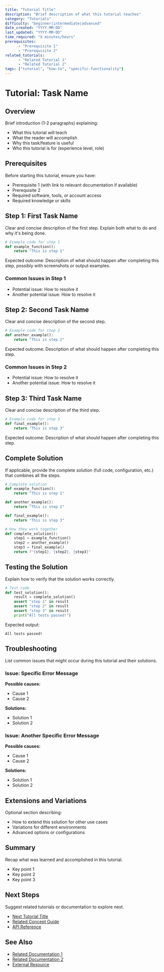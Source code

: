 ```yaml
---
title: "Tutorial Title"
description: "Brief description of what this tutorial teaches"
category: "Tutorials"
difficulty: "beginner|intermediate|advanced"
date_created: "YYYY-MM-DD"
last_updated: "YYYY-MM-DD"
time_required: "X minutes/hours"
prerequisites:
      - "Prerequisite 1"
      - "Prerequisite 2"
related_tutorials:
      - "Related Tutorial 1"
      - "Related Tutorial 2"
tags: ["tutorial", "how-to", "specific-functionality"]
---
```


# Tutorial: Task Name

## Overview

Brief introduction (1-2 paragraphs) explaining:
- What this tutorial will teach
- What the reader will accomplish
- Why this task/feature is useful
- Who this tutorial is for (experience level, role)

## Prerequisites

Before starting this tutorial, ensure you have:

- Prerequisite 1 (with link to relevant documentation if available)
- Prerequisite 2
- Required software, tools, or account access
- Required knowledge or skills

## Step 1: First Task Name

Clear and concise description of the first step. Explain both what to do and why it's being done.

```python
# Example code for step 1
def example_function():
    return "This is step 1"
```

Expected outcome: Description of what should happen after completing this step, possibly with screenshots or output examples.

### Common Issues in Step 1

- Potential issue: How to resolve it
- Another potential issue: How to resolve it

## Step 2: Second Task Name

Clear and concise description of the second step.

```python
# Example code for step 2
def another_example():
    return "This is step 2"
```

Expected outcome: Description of what should happen after completing this step.

### Common Issues in Step 2

- Potential issue: How to resolve it
- Another potential issue: How to resolve it

## Step 3: Third Task Name

Clear and concise description of the third step.

```python
# Example code for step 3
def final_example():
    return "This is step 3"
```

Expected outcome: Description of what should happen after completing this step.

## Complete Solution

If applicable, provide the complete solution (full code, configuration, etc.) that combines all the steps.

```python
# Complete solution
def example_function():
    return "This is step 1"

def another_example():
    return "This is step 2"

def final_example():
    return "This is step 3"

# How they work together
def complete_solution():
    step1 = example_function()
    step2 = another_example()
    step3 = final_example()
    return f"{step1}, {step2}, {step3}"
```

## Testing the Solution

Explain how to verify that the solution works correctly.

```python
# Test code
def test_solution():
    result = complete_solution()
    assert "step 1" in result
    assert "step 2" in result
    assert "step 3" in result
    print("All tests passed!")
```

Expected output:
```
All tests passed!
```

## Troubleshooting

List common issues that might occur during this tutorial and their solutions.

### Issue: Specific Error Message

**Possible causes:**
- Cause 1
- Cause 2

**Solutions:**
- Solution 1
- Solution 2

### Issue: Another Specific Error Message

**Possible causes:**
- Cause 1
- Cause 2

**Solutions:**
- Solution 1
- Solution 2

## Extensions and Variations

Optional section describing:
- How to extend this solution for other use cases
- Variations for different environments
- Advanced options or configurations

## Summary

Recap what was learned and accomplished in this tutorial.

- Key point 1
- Key point 2
- Key point 3

## Next Steps

Suggest related tutorials or documentation to explore next.

- [Next Tutorial Title](link/to/tutorial.md)
- [Related Concept Guide](link/to/concept.md)
- [API Reference](link/to/api.md)

## See Also

- [Related Documentation 1](link/to/doc1.md)
- [Related Documentation 2](link/to/doc2.md)
- [External Resource](https://example.com)